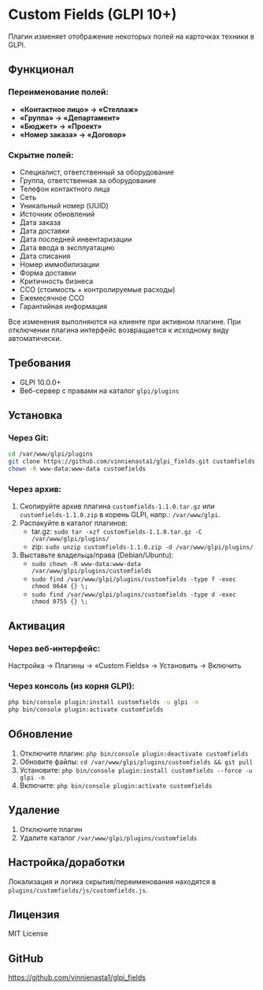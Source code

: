 # Custom Fields (GLPI 10+)

Плагин изменяет отображение некоторых полей на карточках техники в GLPI.

## Функционал

### Переименование полей:
- **«Контактное лицо» → «Стеллаж»**
- **«Группа» → «Департамент»**
- **«Бюджет» → «Проект»**
- **«Номер заказа» → «Договор»**

### Скрытие полей:
- Специалист, ответственный за оборудование
- Группа, ответственная за оборудование
- Телефон контактного лица
- Сеть
- Уникальный номер (UUID)
- Источник обновлений
- Дата заказа
- Дата доставки
- Дата последней инвентаризации
- Дата ввода в эксплуатацию
- Дата списания
- Номер иммобилизации
- Форма доставки
- Критичность бизнеса
- СCO (стоимость + контролируемые расходы)
- Ежемесячное СCO
- Гарантийная информация

Все изменения выполняются на клиенте при активном плагине. При отключении плагина интерфейс возвращается к исходному виду автоматически.

## Требования
- GLPI 10.0.0+
- Веб-сервер с правами на каталог `glpi/plugins`

## Установка

### Через Git:
```bash
cd /var/www/glpi/plugins
git clone https://github.com/vinnienasta1/glpi_fields.git customfields
chown -R www-data:www-data customfields
```

### Через архив:
1. Скопируйте архив плагина `customfields-1.1.0.tar.gz` или `customfields-1.1.0.zip` в корень GLPI, напр.: `/var/www/glpi`.
2. Распакуйте в каталог плагинов:
   - tar.gz: `sudo tar -xzf customfields-1.1.0.tar.gz -C /var/www/glpi/plugins/`
   - zip: `sudo unzip customfields-1.1.0.zip -d /var/www/glpi/plugins/`
3. Выставьте владельца/права (Debian/Ubuntu):
   - `sudo chown -R www-data:www-data /var/www/glpi/plugins/customfields`
   - `sudo find /var/www/glpi/plugins/customfields -type f -exec chmod 0644 {} \;`
   - `sudo find /var/www/glpi/plugins/customfields -type d -exec chmod 0755 {} \;`

## Активация

### Через веб-интерфейс:
Настройка → Плагины → «Custom Fields» → Установить → Включить

### Через консоль (из корня GLPI):
```bash
php bin/console plugin:install customfields -u glpi -n
php bin/console plugin:activate customfields
```

## Обновление
1. Отключите плагин: `php bin/console plugin:deactivate customfields`
2. Обновите файлы: `cd /var/www/glpi/plugins/customfields && git pull`
3. Установите: `php bin/console plugin:install customfields --force -u glpi -n`
4. Включите: `php bin/console plugin:activate customfields`

## Удаление
1. Отключите плагин
2. Удалите каталог `/var/www/glpi/plugins/customfields`

## Настройка/доработки
Локализация и логика скрытия/переименования находятся в `plugins/customfields/js/customfields.js`.

## Лицензия
MIT License

## GitHub
https://github.com/vinnienasta1/glpi_fields
